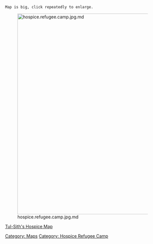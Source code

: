 `Map is big, click repeatedly to enlarge.`

<figure>
<img src="hospice.refugee.camp.jpg.md"
title="hospice.refugee.camp.jpg.md" width="650"
alt="hospice.refugee.camp.jpg.md" />
<figcaption aria-hidden="true">hospice.refugee.camp.jpg.md</figcaption>
</figure>

[Tul-Sith's Hospice Map](Tul-Sith's_Hospice_Map "wikilink")

[Category: Maps](Category:_Maps "wikilink") [Category: Hospice Refugee
Camp](Category:_Hospice_Refugee_Camp "wikilink")
